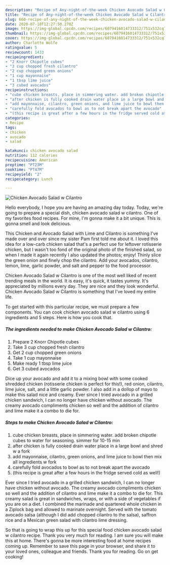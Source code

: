 ```yaml
---
description: "Recipe of Any-night-of-the-week Chicken Avocado Salad w Cilantro"
title: "Recipe of Any-night-of-the-week Chicken Avocado Salad w Cilantro"
slug: 660-recipe-of-any-night-of-the-week-chicken-avocado-salad-w-cilantro
date: 2020-07-10T12:27:50.270Z
image: https://img-global.cpcdn.com/recipes/6079416014733312/751x532cq70/chicken-avocado-salad-w-cilantro-recipe-main-photo.jpg
thumbnail: https://img-global.cpcdn.com/recipes/6079416014733312/751x532cq70/chicken-avocado-salad-w-cilantro-recipe-main-photo.jpg
cover: https://img-global.cpcdn.com/recipes/6079416014733312/751x532cq70/chicken-avocado-salad-w-cilantro-recipe-main-photo.jpg
author: Charlotte Wolfe
ratingvalue: 5
reviewcount: 1433
recipeingredient:
- "2 Knorr Chipotle cubes"
- "3 cup chopped fresh cilantro"
- "2 cup chopped green onions"
- "1 cup mayonnaise"
- "1 tbsp lime juice"
- "3 cubed avocados"
recipeinstructions:
- "cube chicken breasts, place in simmering water. add broken chipotle cubes to water for seasoning. simmer for 10-15 min"
- "after chicken is fully cooked drain water place in a large bowl and shred w a fork"
- "add mayonnaise, cilantro, green onions, and lime juice to bowl then mix all ingredients w fork"
- "carefully fold avocados to bowl as to not break apart the avocado"
- "(this recipe is great after a few hours in the fridge served cold as well!)"
categories:
- Recipe
tags:
- chicken
- avocado
- salad

katakunci: chicken avocado salad 
nutrition: 112 calories
recipecuisine: American
preptime: "PT23M"
cooktime: "PT47M"
recipeyield: "2"
recipecategory: Lunch

---
```



![Chicken Avocado Salad w Cilantro](https://img-global.cpcdn.com/recipes/6079416014733312/751x532cq70/chicken-avocado-salad-w-cilantro-recipe-main-photo.jpg)

Hello everybody, I hope you are having an amazing day today. Today, we're going to prepare a special dish, chicken avocado salad w cilantro. One of my favorites food recipes. For mine, I'm gonna make it a bit unique. This is gonna smell and look delicious.

This Chicken and Avocado Salad with Lime and Cilantro is something I&#39;ve made over and over since my sister Pam first told me about it. I loved this idea for a low-carb chicken salad that&#39;s a perfect use for leftover rotisserie chicken, but I wasn&#39;t too fond of the original photo of the finished salad, so when I made it again recently I also updated the photos; enjoy! Thinly slice the green onion and finely chop the cilantro. Add your avocados, cilantro, lemon, lime, garlic powder, and salt and pepper to the food processor.

Chicken Avocado Salad w Cilantro is one of the most well liked of recent trending meals in the world. It is easy, it's quick, it tastes yummy. It's appreciated by millions every day. They are nice and they look wonderful. Chicken Avocado Salad w Cilantro is something that I've loved my entire life.


To get started with this particular recipe, we must prepare a few components. You can cook chicken avocado salad w cilantro using 6 ingredients and 5 steps. Here is how you cook that.

<!--inarticleads1-->

##### The ingredients needed to make Chicken Avocado Salad w Cilantro:

1. Prepare 2 Knorr Chipotle cubes
1. Take 3 cup chopped fresh cilantro
1. Get 2 cup chopped green onions
1. Take 1 cup mayonnaise
1. Make ready 1 tbsp lime juice
1. Get 3 cubed avocados


Dice up your avocado and add it to a mixing bowl with some cooked shredded chicken (rotisserie chicken is perfect for this!), red onion, cilantro, lime juice, salt, and a little garlic powder. I also add in a dollop of mayo to make this salad nice and creamy. Ever since I tried avocado in a grilled chicken sandwich, I can no longer have chicken without avocado. The creamy avocado compliments chicken so well and the addition of cilantro and lime make it a combo to die for. 

<!--inarticleads2-->

##### Steps to make Chicken Avocado Salad w Cilantro:

1. cube chicken breasts, place in simmering water. add broken chipotle cubes to water for seasoning. simmer for 10-15 min
1. after chicken is fully cooked drain water place in a large bowl and shred w a fork
1. add mayonnaise, cilantro, green onions, and lime juice to bowl then mix all ingredients w fork
1. carefully fold avocados to bowl as to not break apart the avocado
1. (this recipe is great after a few hours in the fridge served cold as well!)


Ever since I tried avocado in a grilled chicken sandwich, I can no longer have chicken without avocado. The creamy avocado compliments chicken so well and the addition of cilantro and lime make it a combo to die for. This creamy salad is great in sandwiches, wraps, or with a side of vegetables if you are on a diet. I combined the marinade and quartered whole chicken in a Ziplock bag and allowed to marinate overnight. Served with the tomato avocado salsa (although I did add chopped cilantro to the salsa), saffron rice and a Mexican green salad with cilantro lime dressing. 

So that is going to wrap this up for this special food chicken avocado salad w cilantro recipe. Thank you very much for reading. I am sure you will make this at home. There's gonna be more interesting food at home recipes coming up. Remember to save this page in your browser, and share it to your loved ones, colleague and friends. Thank you for reading. Go on get cooking!
